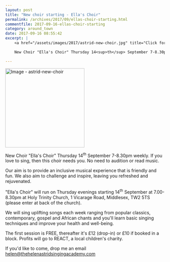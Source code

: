 ```yaml
---
layout: post
title: "New choir starting - Ella's Choir"
permalink: /archives/2017/09/ellas-choir-starting.html
commentfile: 2017-09-16-ellas-choir-starting
category: around_town
date: 2017-09-16 08:55:42
excerpt: |
    <a href="/assets/images/2017/astrid-new-choir.jpg" title="Click for a larger image"><img src="/assets/images/2017/astrid-new-choir-thumb.jpg" width="150" alt="Image - astrid-new-choir"  class="photo right"/></a>

    New Choir "Ella's Choir" Thursday 14<sup>th</sup> September 7-8.30pm weekly. If you love to sing, then this choir needs you. No need to audition or read music.

---
```


<a href="/assets/images/2017/astrid-new-choir.jpg" title="Click for a larger image"><img src="/assets/images/2017/astrid-new-choir-thumb.jpg" width="250" alt="Image - astrid-new-choir"  class="photo right"/></a>

New Choir "Ella's Choir" Thursday 14<sup>th</sup> September 7-8.30pm weekly. If you love to sing, then this choir needs you. No need to audition or read music.

Our aim is to provide an inclusive musical experience that is friendly and fun.
We also aim to challenge and inspire, leaving you refreshed and rejuvenated.

"Ella's Choir" will run on Thursday evenings starting 14<sup>th</sup> September at 7.00-8.30pm at Holy Trinity Church, 1 Vicarage Road, Middlesex, TW2 5TS (please enter at back of the church).

We will sing uplifting songs each week ranging from popular classics, contemporary, gospel and African chants and you'll learn basic singing techniques and improve your health and well-being.

The first session is FREE, thereafter it's £12 (drop-in) or £10 if booked in a block. Profits will go to REACT, a local children's charity.

If you'd like to come, drop me an email <helen@thehelenastridsingingacademy.com>
